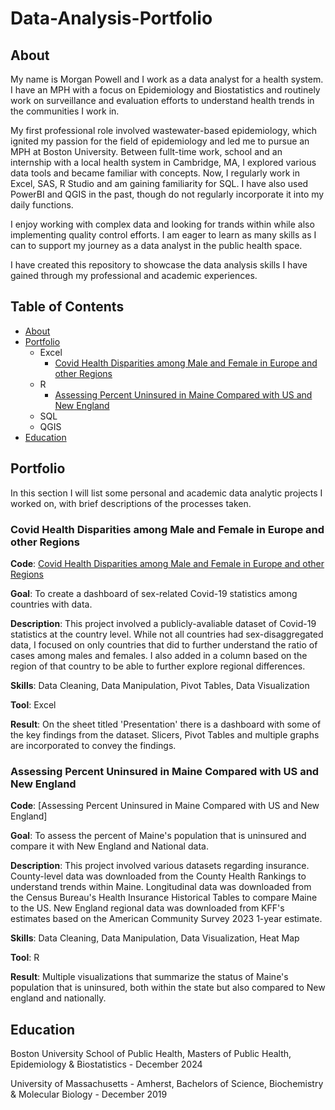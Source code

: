 # Data-Analysis-Portfolio

## About

My name is Morgan Powell and I work as a data analyst for a health system. I have an MPH with a focus on Epidemiology and Biostatistics and routinely work on surveillance and evaluation efforts to understand health trends in the communities I work in. 

My first professional role involved wastewater-based epidemiology, which ignited my passion for the field of epidemiology and led me to pursue an MPH at Boston University. Between fullt-time work, school and an internship with a local health system in Cambridge, MA, I explored various data tools and became familiar with concepts. Now, I regularly work in Excel, SAS, R Studio and am gaining familiarity for SQL. I have also used PowerBI and QGIS in the past, though do not regularly incorporate it into my daily functions. 

I enjoy working with complex data and looking for trands within while also implementing quality control efforts. I am eager to learn as many skills as I can to support my journey as a data analyst in the public health space. 

I have created this repository to showcase the data analysis skills I have gained through my professional and academic experiences.

## Table of Contents
- [About](https://github.com/mmpowell98/Data-Analysis-Portfolio/blob/main/README.md#about)
- [Portfolio](https://github.com/mmpowell98/Data-Analysis-Portfolio/blob/main/README.md#portfolio)
  - Excel
    - [Covid Health Disparities among Male and Female in Europe and other Regions](https://github.com/mmpowell98/Data-Analysis-Portfolio/blob/main/README.md#covid-health-disparities-among-male-and-female-in-europe-and-other-regions)
  - R
    - [Assessing Percent Uninsured in Maine Compared with US and New England](https://github.com/mmpowell98/Data-Analysis-Portfolio/edit/main/README.md#assessing-percent-uninsured-in-maine-compared-with-us-and-new-england)
  - SQL
  - QGIS
 - [Education](https://github.com/mmpowell98/Data-Analysis-Portfolio/edit/main/README.md#education)


## Portfolio

In this section I will list some personal and academic data analytic projects I worked on, with brief descriptions of the processes taken. 

### Covid Health Disparities among Male and Female in Europe and other Regions
  **Code**: [Covid Health Disparities among Male and Female in Europe and other Regions](https://github.com/mmpowell98/Data-Analysis-Portfolio/blob/main/GH854%20Final%20Project.xlsx)

  **Goal**: To create a dashboard of sex-related Covid-19 statistics among countries with data.

  **Description**: This project involved a publicly-avaliable dataset of Covid-19 statistics at the country level. While not all countries had sex-disaggregated data, I focused on only countries that did to further understand the ratio of cases among males and females. I also added in a column based on the region of that country to be able to further explore regional differences.

  **Skills**: Data Cleaning, Data Manipulation, Pivot Tables, Data Visualization

  **Tool**: Excel

  **Result**: On the sheet titled 'Presentation' there is a dashboard with some of the key findings from the dataset. Slicers, Pivot Tables and multiple graphs are incorporated to convey the findings. 

### Assessing Percent Uninsured in Maine Compared with US and New England
 **Code**: [Assessing Percent Uninsured in Maine Compared with US and New England]

  **Goal**: To assess the percent of Maine's population that is uninsured and compare it with New England and National data. 

  **Description**: This project involved various datasets regarding insurance. County-level data was downloaded from the County Health Rankings to understand trends within Maine. Longitudinal data was downloaded from the Census Bureau's Health Insurance Historical Tables to compare Maine to the US. New England regional data was downloaded from KFF's estimates based on the American Community Survey 2023 1-year estimate. 

  **Skills**: Data Cleaning, Data Manipulation, Data Visualization, Heat Map

  **Tool**: R

  **Result**: Multiple visualizations that summarize the status of Maine's population that is uninsured, both within the state but also compared to New england and nationally. 
  

## Education

Boston University School of Public Health, Masters of Public Health, Epidemiology & Biostatistics - December 2024

University of Massachusetts - Amherst, Bachelors of Science, Biochemistry & Molecular Biology - December 2019




